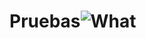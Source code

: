 # Pruebas![What](https://user-images.githubusercontent.com/91343476/155526358-d6451473-480b-4205-a9ab-7850ca301ca5.png)
